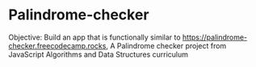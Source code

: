 # Palindrome-checker
Objective: Build an app that is functionally similar to https://palindrome-checker.freecodecamp.rocks, A Palindrome checker project from JavaScript Algorithms and Data Structures curriculum
